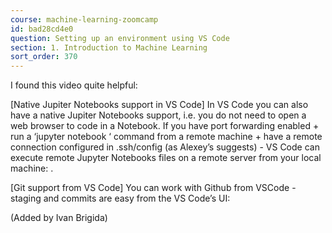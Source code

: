 ```yaml
---
course: machine-learning-zoomcamp
id: bad28cd4e0
question: Setting up an environment using VS Code
section: 1. Introduction to Machine Learning
sort_order: 370
---
```


I found this video quite helpful:

[Native Jupiter Notebooks support in VS Code] In VS Code you can also have a native Jupiter Notebooks support, i.e. you do not need to open a web browser to code in a Notebook. If you have port forwarding enabled + run a ‘jupyter notebook ‘ command from a remote machine + have a remote connection configured in .ssh/config (as Alexey’s  suggests) - VS Code can execute remote Jupyter Notebooks files on a remote server from your local machine: .

[Git support from VS Code] You can work with Github from VSCode - staging and commits are easy from the VS Code’s UI:

(Added by Ivan Brigida)


